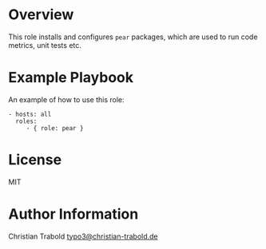 # Overview

This role installs and configures `pear` packages, which are used to run code metrics, unit tests etc.


# Example Playbook

An example of how to use this role:

    - hosts: all
      roles:
         - { role: pear }


# License

MIT


# Author Information

Christian Trabold <typo3@christian-trabold.de>
